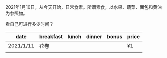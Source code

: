 2021年1月10日，从今天开始，日常食素。所谓素食，以水果、蔬菜、面包和黄油为参照物。

看自己可进行多少时间？

| date      | breakfast | lunch | dinner | bonus | price |
| --------- | --------- | ----- | ------ | ----- | ----- |
| 2021/1/11 | 花卷      |       |        |       | ¥1    |
|           |           |       |        |       |       |
